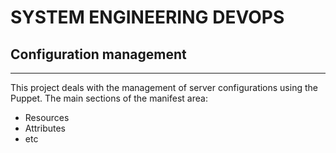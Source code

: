 # SYSTEM ENGINEERING DEVOPS

## Configuration management

---

This project deals with the management of server configurations using the Puppet. The main sections of the manifest area:
- Resources
- Attributes
- etc
